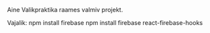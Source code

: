 Aine Valikpraktika raames valmiv projekt.

Vajalik:
npm install firebase
npm install firebase react-firebase-hooks
